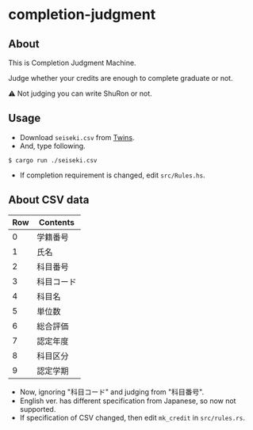 # completion-judgment

## About

This is Completion Judgment Machine.

Judge whether your credits are enough to complete graduate or not.

:warning: Not judging you can write ShuRon or not.

## Usage

- Download `seiseki.csv` from [Twins](https://twins.tsukuba.ac.jp/campusweb/).
- And, type following.

```
$ cargo run ./seiseki.csv
```

- If completion requirement is changed, edit `src/Rules.hs`.


## About CSV data

| Row | Contents   |
|-----|------------|
|  0  | 学籍番号   |
|  1  | 氏名       |
|  2  | 科目番号   |
|  3  | 科目コード |
|  4  | 科目名     |
|  5  | 単位数     |
|  6  | 総合評価   |
|  7  | 認定年度   |
|  8  | 科目区分   |
|  9  | 認定学期   |

- Now, ignoring "科目コード" and judging from "科目番号".
- English ver. has different specification from Japanese, so now not supported.
- If specification of CSV changed, then edit `mk_credit` in `src/rules.rs`.
